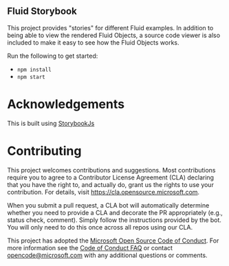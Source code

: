 ## Fluid Storybook

This project provides "stories" for different Fluid examples. In addition to being able to view the rendered Fluid Objects, a source code viewer is also included to make it easy to see how the Fluid Objects works.

Run the following to get started:

- `npm install`
- `npm start`

# Acknowledgements
This is built using [StorybookJs](https://storybook.js.org/)

# Contributing

This project welcomes contributions and suggestions.  Most contributions require you to agree to a
Contributor License Agreement (CLA) declaring that you have the right to, and actually do, grant us
the rights to use your contribution. For details, visit https://cla.opensource.microsoft.com.

When you submit a pull request, a CLA bot will automatically determine whether you need to provide
a CLA and decorate the PR appropriately (e.g., status check, comment). Simply follow the instructions
provided by the bot. You will only need to do this once across all repos using our CLA.

This project has adopted the [Microsoft Open Source Code of Conduct](https://opensource.microsoft.com/codeofconduct/).
For more information see the [Code of Conduct FAQ](https://opensource.microsoft.com/codeofconduct/faq/) or
contact [opencode@microsoft.com](mailto:opencode@microsoft.com) with any additional questions or comments.
